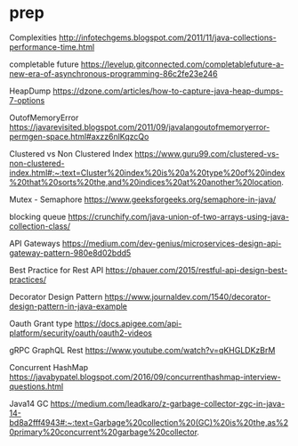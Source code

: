 # prep

Complexities
http://infotechgems.blogspot.com/2011/11/java-collections-performance-time.html


completable future
https://levelup.gitconnected.com/completablefuture-a-new-era-of-asynchronous-programming-86c2fe23e246


HeapDump
https://dzone.com/articles/how-to-capture-java-heap-dumps-7-options


OutofMemoryError
https://javarevisited.blogspot.com/2011/09/javalangoutofmemoryerror-permgen-space.html#axzz6nlKqzcQo


Clustered vs Non Clustered Index
https://www.guru99.com/clustered-vs-non-clustered-index.html#:~:text=Cluster%20index%20is%20a%20type%20of%20index%20that%20sorts%20the,and%20indices%20at%20another%20location.


Mutex - Semaphore
https://www.geeksforgeeks.org/semaphore-in-java/


blocking queue
https://crunchify.com/java-union-of-two-arrays-using-java-collection-class/


API Gateways
https://medium.com/dev-genius/microservices-design-api-gateway-pattern-980e8d02bdd5

Best Practice for Rest API
https://phauer.com/2015/restful-api-design-best-practices/

Decorator Design Pattern
https://www.journaldev.com/1540/decorator-design-pattern-in-java-example

Oauth Grant type 
https://docs.apigee.com/api-platform/security/oauth/oauth2-videos

gRPC GraphQL Rest
https://www.youtube.com/watch?v=qKHGLDKzBrM

Concurrent HashMap
https://javabypatel.blogspot.com/2016/09/concurrenthashmap-interview-questions.html

Java14 GC
https://medium.com/leadkaro/z-garbage-collector-zgc-in-java-14-bd8a2fff4943#:~:text=Garbage%20collection%20(GC)%20is%20the,as%20primary%20concurrent%20garbage%20collector.
